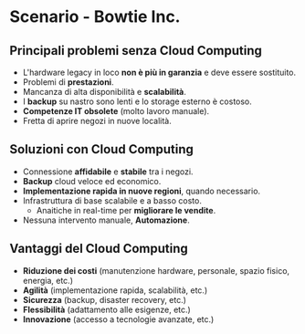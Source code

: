 # Scenario - Bowtie Inc.

## Principali problemi senza Cloud Computing

- L'hardware legacy in loco **non è più in garanzia** e deve essere sostituito.
- Problemi di **prestazioni**.
- Mancanza di alta disponibilità e **scalabilità**.
- I **backup** su nastro sono lenti e lo storage esterno è costoso.
- **Competenze IT obsolete** (molto lavoro manuale).
- Fretta di aprire negozi in nuove località.

## Soluzioni con Cloud Computing

- Connessione **affidabile** e **stabile** tra i negozi.
- **Backup** cloud veloce ed economico.
- **Implementazione rapida in nuove regioni**, quando necessario.
- Infrastruttura di base scalabile e a basso costo.
  - Anaitiche in real-time per **migliorare le vendite**.
- Nessuna intervento manuale, **Automazione**.

## Vantaggi del Cloud Computing

- **Riduzione dei costi** (manutenzione hardware, personale, spazio fisico, energia, etc.)
- **Agilità** (implementazione rapida, scalabilità, etc.)
- **Sicurezza** (backup, disaster recovery, etc.)
- **Flessibilità** (adattamento alle esigenze, etc.)
- **Innovazione** (accesso a tecnologie avanzate, etc.)
